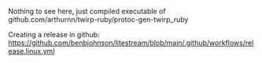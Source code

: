 Nothing to see here, just compiled executable of github.com/arthurnn/twirp-ruby/protoc-gen-twirp_ruby


Creating a release in github:
https://github.com/benbjohnson/litestream/blob/main/.github/workflows/release.linux.yml
